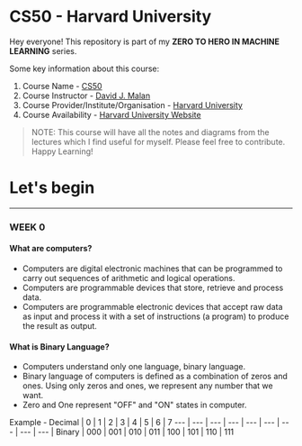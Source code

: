 # CS50 - Harvard University

Hey everyone! This repository is part of my **ZERO TO HERO IN MACHINE LEARNING** series.

Some key information about this course:
1. Course Name - [CS50](https://bit.ly/3CKyv5r)
2. Course Instructor - [David J. Malan](https://bit.ly/3Ifrlao)
3. Course Provider/Institute/Organisation - [Harvard University](https://bit.ly/3KJSAf5)
4. Course Availability - [Harvard University Website](https://bit.ly/3CKyv5r)

> NOTE: This course will have all the notes and diagrams from the lectures which I find useful for myself. Please feel free to contribute. Happy Learning!

# Let's begin
---
### WEEK 0

#### What are computers?
- Computers are digital electronic machines that can be programmed to carry out sequences of arithmetic and logical operations.
- Computers are programmable devices that store, retrieve and process data.
- Computers are programmable electronic devices that accept raw data as input and process it with a set of instructions (a program) to produce the result as output.

#### What is Binary Language?
- Computers understand only one language, binary language.
- Binary language of computers is defined as a combination of zeros and ones. Using only zeros and ones, we represent any number that we want.
- Zero and One represent "OFF" and "ON" states in computer.

Example -
Decimal | 0 | 1 | 2 | 3 | 4 | 5 | 6 | 7
--- | --- | --- | --- | --- | --- | --- | --- | --- |
Binary | 000 | 001 | 010 | 011 | 100 | 101 | 110 | 111
